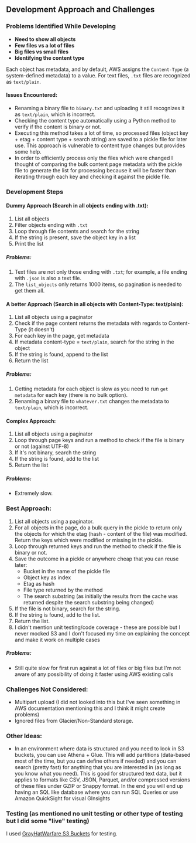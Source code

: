 ## Development Approach and Challenges

### Problems Identified While Developing

- **Need to show all objects**
- **Few files vs a lot of files**
- **Big files vs small files**
- **Identifying the content type**

Each object has metadata, and by default, AWS assigns the `Content-Type` (a system-defined metadata) to a value. For text files, `.txt` files are recognized as `text/plain`.

#### Issues Encountered:

- Renaming a binary file to `binary.txt` and uploading it still recognizes it as `text/plain`, which is incorrect.
- Checking the content type automatically using a Python method to verify if the content is binary or not.
- Executing this method takes a lot of time, so processed files (object key + etag + content type + search string) are saved to a pickle file for later use. This approach is vulnerable to content type changes but provides some help.
- In order to efficiently process only the files which were changed I thought of comparing the bulk content page metadata with the pickle file to generate the list for processing because it will be faster than iterating through each key and checking it against the pickle file.

### Development Steps

#### Dummy Approach (Search in all objects ending with .txt):

1. List all objects
2. Filter objects ending with `.txt`
3. Loop through file contents and search for the string
4. If the string is present, save the object key in a list
5. Print the list

##### Problems:

1. Text files are not only those ending with `.txt`; for example, a file ending with `.json` is also a text file.
2. The `list_objects` only returns 1000 items, so pagination is needed to get them all.

#### A better Approach (Search in all objects with Content-Type: text/plain):

1. List all objects using a paginator
2. Check if the page content returns the metadata with regards to Content-Type (it doesn't)
3. For each key in the page, get metadata
4. If metadata content-type = `text/plain`, search for the string in the object
5. If the string is found, append to the list
6. Return the list

##### Problems:

1. Getting metadata for each object is slow as you need to run `get metadata` for each key (there is no bulk option).
2. Renaming a binary file to `whatever.txt` changes the metadata to `text/plain`, which is incorrect.

#### Complex Approach:

1. List all objects using a paginator
2. Loop through page keys and run a method to check if the file is binary or not (against UTF-8)
3. If it's not binary, search the string
4. If the string is found, add to the list
5. Return the list

##### Problems:

- Extremely slow.

### Best Approach:

1. List all objects using a paginator.
2. For all objects in the page, do a bulk query in the pickle to return only the objects for which the etag (hash - content of the file) was modified. Return the keys which were modified or missing in the pickle.
3. Loop through returned keys and run the method to check if the file is binary or not.
4. Save the outcome in a pickle or anywhere cheap that you can reuse later:
    - Bucket in the name of the pickle file
    - Object key as index
    - Etag as hash
    - File type returned by the method
    - The search substring (as initially the results from the cache was returned despite the search substring being changed)
5. If the file is not binary, search for the string.
6. If the string is found, add to the list.
7. Return the list.
8. I didn't mention unit testing/code coverage - these are possible but I never mocked S3 and I don't focused my time on explaining the concept and make it work on multiple cases

##### Problems:

- Still quite slow for first run against a lot of files or big files but I'm not aware of any possibility of doing it faster using AWS existing calls

### Challenges Not Considered:

- Multipart upload (I did not looked into this but I've seen something in AWS documentation mentioning this and I think it might create problems)
- Ignored files from Glacier/Non-Standard storage.

### Other Ideas:

- In an environment where data is structured and you need to look in S3 buckets, you can use Athena + Glue. This will add partitions (data-based most of the time, but you can define others if needed) and you can search (pretty fast) for anything that you are interested in (as long as you know what you need). This is good for structured text data, but it applies to formats like CSV, JSON, Parquet, and/or compressed versions of these files under GZIP or Snappy format. In the end you will end up having an SQL like database where you can run SQL Queries or use Amazon QuickSight for visual GInsights

### Testing (as mentioned no unit testing or other type of testing but I did some "live" testing)

I used [GrayHatWarfare S3 Buckets](https://buckets.grayhatwarfare.com/) for testing.
